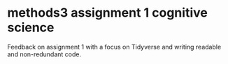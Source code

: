 # methods3 assignment 1 cognitive science

Feedback on assignment 1 with a focus
on Tidyverse and writing readable and
non-redundant code.
